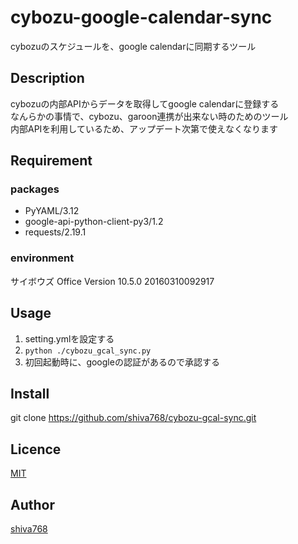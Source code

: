 cybozu-google-calendar-sync
====

cybozuのスケジュールを、google calendarに同期するツール

## Description
cybozuの内部APIからデータを取得してgoogle calendarに登録する  
なんらかの事情で、cybozu、garoon連携が出来ない時のためのツール  
内部APIを利用しているため、アップデート次第で使えなくなります

## Requirement
### packages
- PyYAML/3.12
- google-api-python-client-py3/1.2
- requests/2.19.1
### environment
サイボウズ Office Version 10.5.0 20160310092917

## Usage
1. setting.ymlを設定する  
2. `python ./cybozu_gcal_sync.py`  
3. 初回起動時に、googleの認証があるので承認する

## Install
git clone https://github.com/shiva768/cybozu-gcal-sync.git

## Licence

[MIT](https://github.com/tcnksm/tool/blob/master/LICENCE)

## Author

[shiva768](https://github.com/shiva768)
